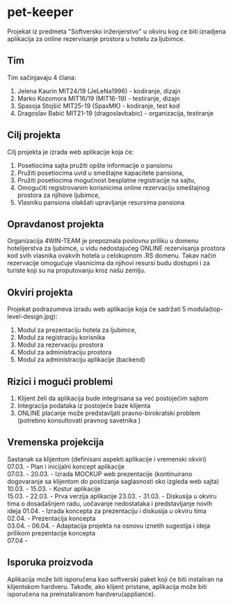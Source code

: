 # pet-keeper

Projekat iz predmeta  "Softversko inženjerstvo" u okviru kog ce biti izradjena aplikacija za online
rezervisanje prostora u hotelu za ljubimce.

## Tim

Tim sačinjavaju 4 člana:

1. Jelena Kaurin MIT24/19 (JeLeNa1996) - kodiranje, dizajn
2. Marko Kozomora MIT16/19 (MIT16-19) - testiranje, dizajn
3. Spasoja Stojšić MIT25-19 (SpaxMK) - kodiranje, test kod
4. Dragoslav Babić MIT21-19 (dragoslavbabic) - organizacija, testiranje

## Cilj projekta

Cilj projekta je izrada web aplikacije koja će:

1. Posetiocima sajta pružiti opšte informacije o pansionu
2. Pružiti posetiocima uvid u smeštajne kapacitete pansiona,
3. Pružiti posetiocima mogućnost besplatne registracije na sajtu,
4. Omogućiti registrovanim korisnicima online rezervaciju smeštajnog prostora za njihove ljubimce,
5. Vlasniku pansiona olakšati upravljanje resursima pansiona

## Opravdanost projekta

Organizacija 4WIN-TEAM je prepoznala poslovnu priliku u domenu hotelijerstva za ljubimce,
u vidu nedostajućeg ONLINE rezervisanja prostora kod svih vlasnika ovakvih hotela u
celokupnom .RS domenu. Takav način rezervacije omogućuje vlasnicima da njihovi resursi budu
dostupni i za turiste koji su na proputovanju kroz našu zemlju. 

## Okviri projekta

Projekat podrazumeva izradu web aplikacije koja će sadržati 5 modula(top-level-design.jpg):

1. Modul za prezentaciju hotela za ljubimce,
2. Modul za registraciju korisnika
3. Modul za rezervaciju prostora
4. Modul za administraciju prostora
5. Modul za administraciju aplikacije (backend)

## Rizici i mogući problemi

1. Klijent želi da aplikacija bude integrisana sa već postojećim sajtom
2. Integracija podataka iz postojeće baze klijenta
3. ONLINE plaćanje može predstavljati pravno-birokratski problem (potrebno konsultovati pravnog savetnika )

## Vremenska projekcija

Sastanak sa klijentom (definisani aspekti aplikacije i vremenski okviri)  
07.03. - Plan i inicijalni koncept aplikacije  
07.03. - 20.03. - Izrada MOCKUP web prezentacije (kontinuirano dogovaranje sa klijentom do postizanja saglasnosti oko izgleda web sajta)  
10.03. - 15.03. - Kostur aplikacije  
15.03. - 22.03. - Prva verzija aplikacije
23.03. - 31.03. - Diskusija u okviru tima o dosadašnjem radu, uočavanje nedostataka i predstavljanje novih ideja
01.04. - Izrada koncepta za prezentaciju i diskusija u okviru tima
02.04. - Prezentacija koncepta   
03.04. - 06.04. - Adaptacija projekta na osnovu iznetih sugestija i ideja prilikom prezentacije koncepta  
07.04 - 


## Isporuka proizvoda

Aplikacija može biti isporučena kao softverski paket koji će biti instaliran
na klijentskom hardveru. Takođe, ako klijent pristane, aplikacija može biti isporučena
na preinstaliranom hardveru(appliance).
